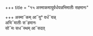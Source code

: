 +++
title = "१५ अस्माकमायुर्वर्धयन्नभिमातीः सहमानः"

+++
अस्मा᳓कम् आ᳓यु° वर्ध᳓यन्न्  
अभि᳓मातीः स᳓हमानः  
सो᳓मः सध᳓स्थम् आ᳓सदत्